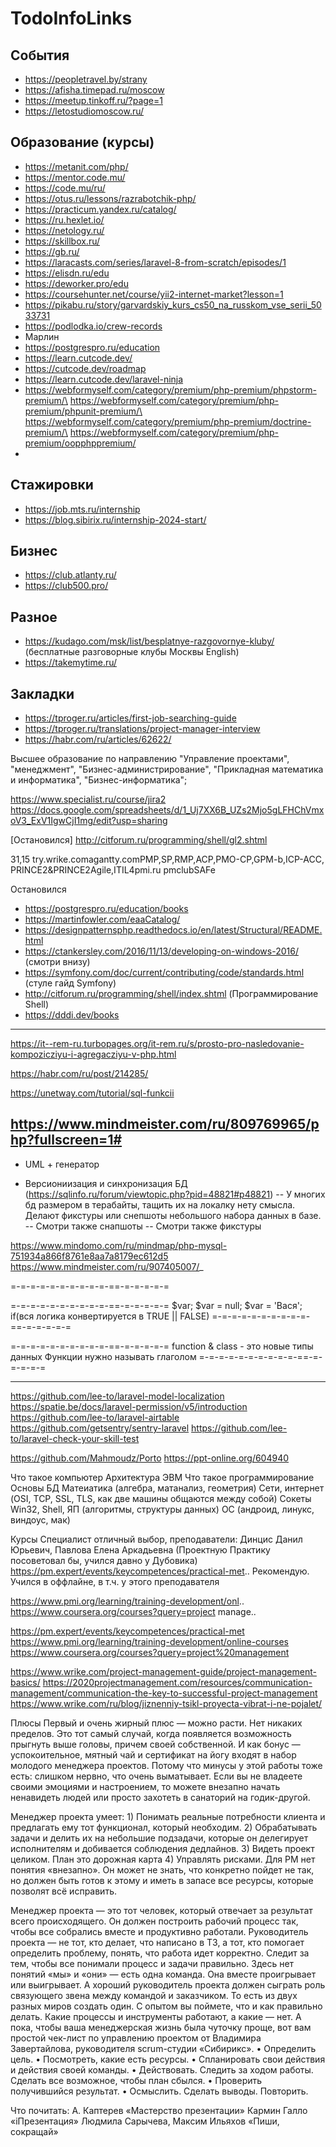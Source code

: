 # TodoInfoLinks

## События

- https://peopletravel.by/strany
- https://afisha.timepad.ru/moscow
- https://meetup.tinkoff.ru/?page=1
- https://letostudiomoscow.ru/

## Образование (курсы)

- https://metanit.com/php/
- https://mentor.code.mu/
- https://code.mu/ru/
- https://otus.ru/lessons/razrabotchik-php/
- https://practicum.yandex.ru/catalog/
- https://ru.hexlet.io/
- https://netology.ru/
- https://skillbox.ru/
- https://gb.ru/
- https://laracasts.com/series/laravel-8-from-scratch/episodes/1
- https://elisdn.ru/edu
- https://deworker.pro/edu
- https://coursehunter.net/course/yii2-internet-market?lesson=1
- https://pikabu.ru/story/garvardskiy_kurs_cs50_na_russkom_vse_serii_5033731
- https://podlodka.io/crew-records
- Марлин
- https://postgrespro.ru/education
- https://learn.cutcode.dev/
- https://cutcode.dev/roadmap
- https://learn.cutcode.dev/laravel-ninja
- https://webformyself.com/category/premium/php-premium/phpstorm-premium/\
  https://webformyself.com/category/premium/php-premium/phpunit-premium/\
  https://webformyself.com/category/premium/php-premium/doctrine-premium/\
  https://webformyself.com/category/premium/php-premium/oopphppremium/
- 

## Стажировки

- https://job.mts.ru/internship
- https://blog.sibirix.ru/internship-2024-start/

## Бизнес
- https://club.atlanty.ru/ 
- https://club500.pro/

## Разное

- https://kudago.com/msk/list/besplatnye-razgovornye-kluby/ (бесплатные разговорные клубы Москвы English)
- https://takemytime.ru/

## Закладки

- https://tproger.ru/articles/first-job-searching-guide
- https://tproger.ru/translations/project-manager-interview
- https://habr.com/ru/articles/62622/


Высшее образование по направлению "Управление проектами", "менеджмент", "Бизнес-администрирование", "Прикладная математика и информатика", "Бизнес-информатика";

https://www.specialist.ru/course/jira2
https://docs.google.com/spreadsheets/d/1_Uj7XX6B_UZs2Mjo5gLFHChVmxoV3_ExV1IgwCjI1mg/edit?usp=sharing



[Остановился]
http://citforum.ru/programming/shell/gl2.shtml

31,15 try.wrike.comagantty.comPMP,SP,RMP,ACP,PMO-CP,GPM-b,ICP-ACC, PRINCE2&PRINCE2Agile,ITIL4pmi.ru pmclubSAFe




Остановился
- https://postgrespro.ru/education/books
- https://martinfowler.com/eaaCatalog/
- https://designpatternsphp.readthedocs.io/en/latest/Structural/README.html
- https://ctankersley.com/2016/11/13/developing-on-windows-2016/ (смотри внизу)
- https://symfony.com/doc/current/contributing/code/standards.html (стуле гайд Symfony)
- http://citforum.ru/programming/shell/index.shtml (Программирование Shell)
- https://dddi.dev/books


---
https://it--rem-ru.turbopages.org/it-rem.ru/s/prosto-pro-nasledovanie-kompozicziyu-i-agregacziyu-v-php.html

https://habr.com/ru/post/214285/


https://unetway.com/tutorial/sql-funkcii

https://www.mindmeister.com/ru/809769965/php?fullscreen=1#
---


- UML + генератор

- Версиониизация и синхронизация БД (https://sqlinfo.ru/forum/viewtopic.php?pid=48821#p48821)
  -- У многих бд размером в терабайты, тащить их на локалку нету смысла. Делают фикстуры или снепшоты небольшого набора данных в базе.
  -- Смотри также снапшоты
  -- Смотри также фикстуры


https://www.mindomo.com/ru/mindmap/php-mysql-751934a866f8761e8aa7a8179ec612d5
https://www.mindmeister.com/ru/907405007/_


=-=-=-=-=-=-=-=-=-=-==-=-=-=-=-=

=-=-=-=-=-=-=-=-=-=-==-=-=-=-=-=
$var;
$var = null;
$var = 'Вася';
if(вcя логика конвертируется в TRUE || FALSE)
=-=-=-=-=-=-=-=-=-=-==-=-=-=-=-=

=-=-=-=-=-=-=-=-=-=-==-=-=-=-=-=
function & class - это новые типы данных
Функции нужно называть глаголом
=-=-=-=-=-=-=-=-=-=-==-=-=-=-=-=





-----------


https://github.com/lee-to/laravel-model-localization
https://spatie.be/docs/laravel-permission/v5/introduction
https://github.com/lee-to/laravel-airtable
https://github.com/getsentry/sentry-laravel
https://github.com/lee-to/laravel-check-your-skill-test
















https://github.com/Mahmoudz/Porto
https://ppt-online.org/604940



Что такое компьютер
Архитектура ЭВМ
Что такое программирование
Основы БД
Матеиатика (алгебра, матанализ, геометрия)
Сети, интернет (OSI, TCP, SSL, TLS, как две машины общаются между собой)
Сокеты
Win32, Shell,
ЯП (алгоритмы, структуры данных)
ОС (андроид, линукс, виндоус, мак)








Курсы Специалист отличный выбор, преподаватели: Динцис Данил Юрьевич, Павлова Елена Аркадьевна (Проектную Практику посоветовал бы, учился давно у Дубовика) https://pm.expert/events/keycompetences/practical-met.. Рекомендую. Учился в оффлайне, в т.ч. у этого преподавателя

https://www.pmi.org/learning/training-development/onl..
https://www.coursera.org/courses?query=project manage..


https://pm.expert/events/keycompetences/practical-met
https://www.pmi.org/learning/training-development/online-courses
https://www.coursera.org/courses?query=project%20management

https://www.wrike.com/project-management-guide/project-management-basics/ https://2020projectmanagement.com/resources/communication-management/communication-the-key-to-successful-project-management https://www.wrike.com/ru/blog/jiznenniy-tsikl-proyecta-vibrat-i-ne-pojalet/

Плюсы Первый и очень жирный плюс — можно расти. Нет никаких пределов. Это тот самый случай, когда появляется возможность прыгнуть выше головы, причем своей собственной. И как бонус — успокоительное, мятный чай и сертификат на йогу входят в набор молодого менеджера проектов. Потому что минусы у этой работы тоже есть: слишком нервно, что очень выматывает. Если вы не владеете своими эмоциями и настроением, то можете внезапно начать ненавидеть людей или просто захотеть в санаторий на годик-другой.

Менеджер проекта умеет: 1) Понимать реальные потребности клиента и предлагать ему тот функционал, который необходим. 2) Обрабатывать задачи и делить их на небольшие подзадачи, которые он делегирует исполнителям и добивается соблюдения дедлайнов. 3) Видеть проект целиком. План это дорожная карта 4) Управлять рисками. Для PM нет понятия «внезапно». Он может не знать, что конкретно пойдет не так, но должен быть готов к этому и иметь в запасе все ресурсы, которые позволят всё исправить.

Менеджер проекта — это тот человек, который отвечает за результат всего происходящего. Он должен построить рабочий процесс так, чтобы все собрались вместе и продуктивно работали. Руководитель проекта — не тот, кто делает, что написано в ТЗ, а тот, кто помогает определить проблему, понять, что работа идет корректно. Следит за тем, чтобы все понимали процесс и задачи правильно. Здесь нет понятий «мы» и «они» — есть одна команда. Она вместе проигрывает или выигрывает. А хороший руководитель проекта должен сыграть роль связующего звена между командой и заказчиком. То есть из двух разных миров создать один. С опытом вы поймете, что и как правильно делать. Какие процессы и инструменты работают, а какие — нет. А пока, чтобы ваша менеджерская жизнь была чуточку проще, вот вам простой чек-лист по управлению проектом от Владимира Завертайлова, руководителя scrum-студии «Сибирикс». • Определить цель. • Посмотреть, какие есть ресурсы. • Спланировать свои действия и действия своей команды. • Действовать. Следить за ходом работы. Сделать все возможное, чтобы план сбылся. • Проверить получившийся результат. • Осмыслить. Сделать выводы. Повторить.

Что почитать: А. Каптерев «Мастерство презентации» Кармин Галло «iПрезентация» Людмила Сарычева, Максим Ильяхов «Пиши, сокращай»







